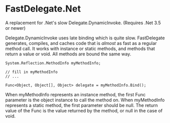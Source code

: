 # FastDelegate.Net
A replacement for .Net's slow Delegate.DynamicInvoke. (Requires .Net 3.5 or newer)

Delegate.DynamicInvoke uses late binding which is quite slow. FastDelegate generates, compiles, and caches code that is *almost* as fast as a regular method call. It works with instance or static methods, and methods that return a value or void. All methods are bound the same way.

```
System.Reflection.MethodInfo myMethodInfo;

// fill in myMethodInfo
// ...

Func<Object, Object[], Object> delegate = myMethodInfo.Bind();
```

When myMethodInfo represents an instance method, the first Func parameter is the object instance to call the method on. When myMethodInfo represents a static method, the first parameter should be null. The return value of the Func is the value returned by the method, or null in the case of void.

